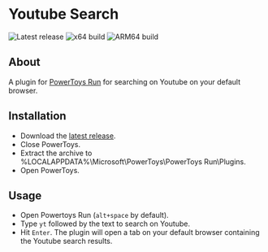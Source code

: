 # Youtube Search

![Latest release](https://img.shields.io/github/v/release/Vorgenstad/yt-search?label=Latest%20release) ![x64 build](https://github.com/Vorgenstad/yt-search/actions/workflows/x64.yml/badge.svg)
 ![ARM64 build](https://github.com/Vorgenstad/yt-search/actions/workflows/ARM64.yml/badge.svg)

## About
A plugin for [PowerToys Run](https://github.com/microsoft/PowerToys) for searching on Youtube on your default browser.

## Installation
- Download the [latest release](https://github.com/Vorgenstad/yt-search/releases/).
- Close PowerToys.
- Extract the archive to %LOCALAPPDATA%\Microsoft\PowerToys\PowerToys Run\Plugins.
- Open PowerToys.
## Usage
- Open Powertoys Run (`alt+space` by default).
- Type `yt` followed by the text to search on Youtube.
- Hit `Enter`. The plugin will open a tab on your default browser containing the Youtube search results.



